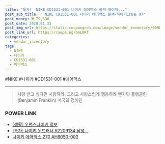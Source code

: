 ```yaml
--- 
title: "특가!  NIKE CD1531-001 나이키 에어맥스 블랙-하이퍼..." 
post_sub_title: " NIKE CD1531-001 나이키 에어맥스 블랙-하이퍼크림슨 97" 
post_money: ₩ 79,630 
post_date: 2020.01.31 
post_img_url: https://static.coupangcdn.com/image/vendor_inventory/909b/e2de15f464c1570360b4adf1cabee014b4317e57283e2ee3bebdd8154c7b.jpg 
post_link_url: https://coupa.ng/bnLORf 
categories: 
  - vendor_inventory 
tags: 
  - NIKE 
  - 나이키 
  - CD1531-001 
  - 에어맥스 
--- 
```

  #NIKE #나이키 #CD1531-001 #에어맥스 
<hr> 

> 사랑 받고 싶다면 사랑하라. 그리고 사랑스럽게 행동하라 벤자민 플랭클린 (Benjamin Franklin) 미국의 정치인 


### POWER LINK

* <a href="https://blog.naver.com/santokki14/221767440574" target="_blank"> [생활] 우먼스나이키 정보 </a>
* <a href="https://blog.naver.com/an0733/221788053989" target="_blank">[특가] 나이키 윈드러너 R2209134 남성...</a>
* <a href="https://blog.naver.com/fasyy4321/221791806506" target="_blank">나이키 에어맥스 270 AH8050-003</a>
